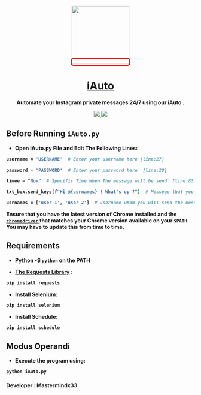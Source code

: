 <p align="center">
<kbd style="border-radius: 8px; border: 3px solid #FF0000;">
  <img src="https://pbs.twimg.com/profile_images/1232518700/Endhiran-Movie-Wallpapers-6_1_.jpg" width="154"
</kbd>
  <a href="iauto.netlify.app"><h1 align="center">iAuto</h1></a>
  <p align="center"> <b>Automate your Instagram private messages 24/7 using our iAuto .
  </p>
  <p align="center">
    </a>
    <a href="https://github.com/SeleniumHQ/selenium">
      <img src="https://img.shields.io/badge/built%20with-Selenium-yellow.svg" />
    </a>
    <a href="https://www.python.org/">
    	<img src="https://img.shields.io/badge/built%20with-Python3-red.svg" />
    </a>
  </p>
</p>

## Before Running `iAuto.py` 

* Open iAuto.py File and Edit The Following Lines: 

```sh
username = 'USERNAME'  # Enter your username here [line:27]
 
password = 'PASSWORD'  # Enter your password here` [line:28]

timee = "Now"  # Specific Time When The message will be send` [line:83] ( optional )

txt_box.send_keys(f"Hi @{usrnames} ! What's up ?")  # Messege that you want to send` [line:56]

usrnames = ['user 1', 'user 2']  # username whom you will send the message` [line:12]

```

Ensure that you have the latest version of Chrome installed and the
[`chromedriver` ](https://chromedriver.chromium.org/downloads) that matches
your Chrome version available on your `$PATH`. You may have to update this from time to time.

## Requirements
 
* [Python](https://www.python.org/)
-$ `python` on the PATH

* [The Requests Library](http://python-requests.org) :
```sh
pip install requests
```

* Install Selenium:
```sh
pip install selenium
```

* Install Schedule:
```sh
pip install schedule
```

## Modus Operandi

* Execute the program using:
```sh
python iAuto.py
```

#### Developer : Mastermindx33